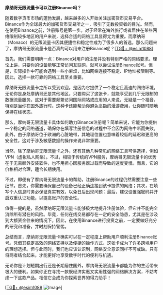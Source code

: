 **摩纳哥无限流量卡可以注册Binance吗？**

随着数字货币市场的蓬勃发展，越来越多的人开始关注加密货币交易平台。Binance作为全球最大的加密货币交易所之一，吸引了无数投资者的目光。然而，在使用Binance之前，注册账号是第一步。对于经常在海外旅行或者居住在某些网络限制较多地区的用户来说，选择合适的网络工具显得尤为重要。而摩纳哥（Monaco）的无限流量卡因其便捷性和稳定性成为了很多人的首选。那么问题来了，摩纳哥无限流量卡是否真的可以用来注册Binance呢？[[TG💪+ @esim1088](https://t.me/s/esim1088)]

首先，我们需要明确一点：Binance对用户的注册并没有特别严格的网络要求。理论上讲，只要你的设备能够正常访问互联网，就可以尝试注册Binance账号。但是，实际操作中可能会遇到一些小麻烦，比如网络连接不稳定、IP地址被限制等。因此，选择一款可靠的网络工具至关重要。

摩纳哥无限流量卡之所以受到欢迎，是因为它提供了一个稳定且高速的网络环境。无论你是身处摩纳哥还是其他地区，只要购买了这张卡，就能享受到几乎无限制的数据流量服务。这对于需要频繁访问国际网站或应用的人来说，无疑是一个福音。特别是当你在国外旅行时，这种卡还能帮助你避免高额的漫游费用，让你随时随地保持在线状态。

那么，摩纳哥无限流量卡具体如何助力Binance注册呢？简单来说，它能为你提供一个稳定的网络通道，确保你在填写注册信息的过程中不会因为网络中断而失败。此外，由于摩纳哥位于欧洲的心脏地带，其地理位置也意味着较低的延迟和更高的安全性，这对于涉及敏感数据的操作来说非常重要。

当然，除了摩纳哥无限流量卡之外，还有其他几种常见的网络工具可供选择，例如VPN（虚拟私人网络）。不过，相较于传统的VPN服务，摩纳哥无限流量卡的优势在于无需额外安装软件，也不用担心因服务器过载而导致的速度变慢。而且，它的价格相对合理，适合长期使用。

不过，即便有了摩纳哥无限流量卡的帮助，注册Binance的过程仍然需要注意一些细节。首先，你需要确保自己的设备已经正确连接到该卡提供的网络；其次，在填写个人信息时务必保证真实有效，以免日后出现问题；最后，建议设置强密码并开启双重认证功能，以提高账户的安全性。

值得一提的是，虽然摩纳哥无限流量卡能够极大地提升注册体验，但它并不能完全消除所有潜在的风险。毕竟，任何在线交易都存在一定的安全隐患，尤其是在涉及到大额资金往来的情况下。因此，在使用Binance进行投资之前，一定要做好充分的研究和准备，并时刻保持警惕。

总结而言，摩纳哥无限流量卡确实可以在一定程度上帮助用户顺利注册Binance账号。凭借其稳定高效的网络支持以及便捷的操作方式，这张卡成为了许多跨境用户的理想选择。但与此同时，我们也应该认识到，网络安全意识同样不可或缺。只有将两者结合起来，才能更好地享受数字时代的便利与机遇。

无论你是计划短期出行还是长期居住国外，摩纳哥无限流量卡都能为你的生活带来极大的便利。如果你正在寻找一款既经济实惠又实用性强的网络解决方案，不妨考虑一下这款产品。相信它会成为你探索世界的得力助手！

[[TG💪+ @esim1088](https://t.me/s/esim1088) ![Image](https://i.postimg.cc/4NQfJmqS/Snipaste-2025-05-13-00-14-12.png)]